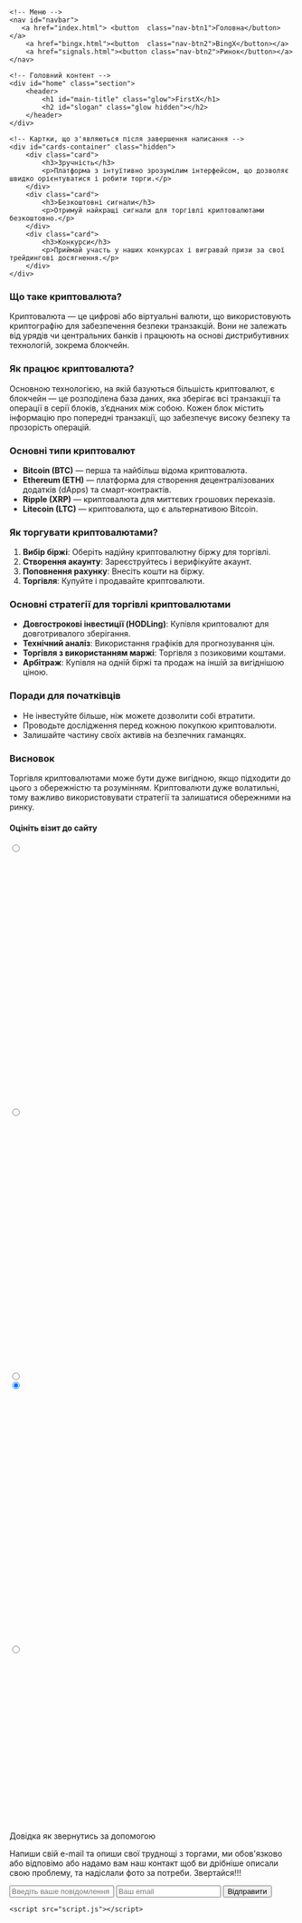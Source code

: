 <!DOCTYPE html>
<html lang="uk">
<head>
    <meta charset="UTF-8">
    <meta name="viewport" content="width=device-width, initial-scale=1.0">
    <title>FirstX</title>
    <link rel="stylesheet" href="styles.css">
</head>
<body>

    
    <!-- Меню -->
    <nav id="navbar">
       <a href="index.html"> <button  class="nav-btn1">Головна</button></a>
        <a href="bingx.html"><button  class="nav-btn2">BingX</button></a>
        <a href="signals.html"><button class="nav-btn2">Ринок</button></a>
    </nav>

    <!-- Головний контент -->
    <div id="home" class="section">
        <header>
            <h1 id="main-title" class="glow">FirstX</h1>
            <h2 id="slogan" class="glow hidden"></h2>
        </header>
    </div>

    <!-- Картки, що з'являються після завершення написання -->
    <div id="cards-container" class="hidden">
        <div class="card">
            <h3>Зручність</h3>
            <p>Платформа з інтуїтивно зрозумілим інтерфейсом, що дозволяє швидко орієнтуватися і робити торги.</p>
        </div>
        <div class="card">
            <h3>Безкоштовні сигнали</h3>
            <p>Отримуй найкращі сигнали для торгівлі криптовалютами безкоштовно.</p>
        </div>
        <div class="card">
            <h3>Конкурси</h3>
            <p>Приймай участь у наших конкурсах і вигравай призи за свої трейдингові досягнення.</p>
        </div>
    </div>

<!-- Розділи з корисною інформацією -->
<div class="info-section" id="crypto-info">
    <h3>Що таке криптовалюта?</h3>
    <p>Криптовалюта — це цифрові або віртуальні валюти, що використовують криптографію для забезпечення безпеки транзакцій. Вони не залежать від урядів чи центральних банків і працюють на основі дистрибутивних технологій, зокрема блокчейн.</p>
</div>

<div class="info-section" id="how-it-works">
    <h3>Як працює криптовалюта?</h3>
    <p>Основною технологією, на якій базуються більшість криптовалют, є блокчейн — це розподілена база даних, яка зберігає всі транзакції та операції в серії блоків, з’єднаних між собою. Кожен блок містить інформацію про попередні транзакції, що забезпечує високу безпеку та прозорість операцій.</p>
</div>

<div class="info-section" id="types-of-crypto">
    <h3>Основні типи криптовалют</h3>
    <ul>
        <li><strong>Bitcoin (BTC)</strong> — перша та найбільш відома криптовалюта.</li>
        <li><strong>Ethereum (ETH)</strong> — платформа для створення децентралізованих додатків (dApps) та смарт-контрактів.</li>
        <li><strong>Ripple (XRP)</strong> — криптовалюта для миттєвих грошових переказів.</li>
        <li><strong>Litecoin (LTC)</strong> — криптовалюта, що є альтернативою Bitcoin.</li>
    </ul>
</div>

<div class="info-section" id="how-to-trade">
    <h3>Як торгувати криптовалютами?</h3>
    <ol>
        <li><strong>Вибір біржі</strong>: Оберіть надійну криптовалютну біржу для торгівлі.</li>
        <li><strong>Створення акаунту</strong>: Зареєструйтесь і верифікуйте акаунт.</li>
        <li><strong>Поповнення рахунку</strong>: Внесіть кошти на біржу.</li>
        <li><strong>Торгівля</strong>: Купуйте і продавайте криптовалюти.</li>
    </ol>
</div>

<div class="info-section" id="trading-strategies">
    <h3>Основні стратегії для торгівлі криптовалютами</h3>
    <ul>
        <li><strong>Довгострокові інвестиції (HODLing)</strong>: Купівля криптовалют для довготривалого зберігання.</li>
        <li><strong>Технічний аналіз</strong>: Використання графіків для прогнозування цін.</li>
        <li><strong>Торгівля з використанням маржі</strong>: Торгівля з позиковими коштами.</li>
        <li><strong>Арбітраж</strong>: Купівля на одній біржі та продаж на іншій за вигіднішою ціною.</li>
    </ul>
</div>

<div class="info-section" id="tips-for-beginners">
    <h3>Поради для початківців</h3>
    <ul>
        <li>Не інвестуйте більше, ніж можете дозволити собі втратити.</li>
        <li>Проводьте дослідження перед кожною покупкою криптовалюти.</li>
        <li>Залишайте частину своїх активів на безпечних гаманцях.</li>
    </ul>
</div>

<div class="info-section" id="conclusion">
    <h3>Висновок</h3>
    <p>Торгівля криптовалютами може бути дуже вигідною, якщо підходити до цього з обережністю та розумінням. Криптовалюти дуже волатильні, тому важливо використовувати стратегії та залишатися обережними на ринку.</p>
</div>



<!-- From Uiverse.io by _7754 --> 

<h4>Оцініть візит до сайту</h4>
<div class="feedback">
    <label class="angry">
      <input name="feedback" value="1" type="radio" />
      <div>
        <svg class="eye left"></svg>
        <svg class="eye right"></svg>
        <svg class="mouth"></svg>
      </div>
    </label>
    <label class="sad">
      <input name="feedback" value="2" type="radio" />
      <div>
        <svg class="eye left"></svg>
        <svg class="eye right"></svg>
        <svg class="mouth"></svg>
      </div>
    </label>
    <label class="ok">
      <input name="feedback" value="3" type="radio" />
      <div></div>
    </label>
    <label class="good">
      <input checked="" name="feedback" value="4" type="radio" />
      <div>
        <svg class="eye left"></svg>
        <svg class="eye right"></svg>
        <svg class="mouth"></svg>
      </div>
    </label>
    <label class="happy">
      <input name="feedback" value="5" type="radio" />
      <div>
        <svg class="eye left"></svg>
        <svg class="eye right"></svg>
      </div>
    </label>
  </div>
  
  <svg style="display: none;" xmlns="http://www.w3.org/2000/svg">
    <symbol id="eye" viewBox="0 0 7 4" xmlns="http://www.w3.org/2000/svg">
      <path
        d="M1,1 C1.83333333,2.16666667 2.66666667,2.75 3.5,2.75 C4.33333333,2.75 5.16666667,2.16666667 6,1"
      ></path>
    </symbol>
    <symbol id="mouth" viewBox="0 0 18 7" xmlns="http://www.w3.org/2000/svg">
      <path
        d="M1,5.5 C3.66666667,2.5 6.33333333,1 9,1 C11.6666667,1 14.3333333,2.5 17,5.5"
      ></path>
    </symbol>
  </svg>


  <section class="faq">
  <div class="faq-item">
    <p class="faq-question">Довідка як звернутись за допомогою</p>
    <p class="faq-answer">Напиши свій e-mail та опиши свої труднощі з торгами, ми обов'язково або відповімо або надамо вам наш контакт щоб ви дрібніше описали свою проблему, та надіслали фото за потреби. Звертайся!!! </p>
</div>
</section>

<div class="input">
<form action="send.php" method="POST">
  <input type="text" name="message" placeholder="Введіть ваше повідомлення" required>
  <input type="email" name="email" placeholder="Ваш email ">
  <button type="submit">Відправити</button>
</form>



    <script src="script.js"></script>
</body>
</html>
